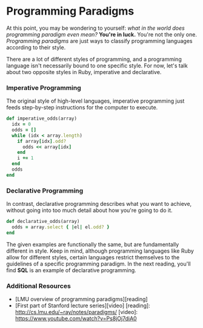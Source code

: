 # Programming Paradigms

At this point, you may be wondering to yourself: *what in the world does
programming paradigm even mean?* **You're in luck.** You're not the only one.
*Programming paradigms* are just ways to classify programming languages according to
their style.

There are a lot of different styles of programming, and a programming language
isn't necessarily bound to one specific style. For now, let's talk about two
opposite styles in Ruby, imperative and declarative.

### Imperative Programming

The original style of high-level languages, imperative programming just feeds
step-by-step instructions for the computer to execute.

```ruby
def imperative_odds(array)
  idx = 0
  odds = []
  while (idx < array.length)
    if array[idx].odd?
      odds << array[idx]
    end
    i += 1
  end
  odds
end
```

### Declarative Programming

In contrast, declarative programming describes what you want to
achieve, without going into too much detail about how you're going to do it.

```ruby
def declarative_odds(array)
  odds = array.select { |el| el.odd? }
end
```

The given examples are functionally the same, but are fundamentally different in
style. Keep in mind, although programming languages like Ruby allow for different
styles, certain languages restrict themselves to the guidelines of a specific
programming paradigm. In the next reading, you'll find **SQL** is an example of
declarative programming.

### Additional Resources

* [LMU overview of programming paradigms][reading]
* [First part of Stanford lecture series][video]
[reading]: http://cs.lmu.edu/~ray/notes/paradigms/
[video]: https://www.youtube.com/watch?v=Ps8jOj7diA0
